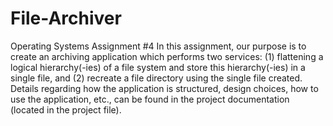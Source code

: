 # File-Archiver
Operating Systems Assignment #4
In this assignment, our purpose is to create an archiving application which performs two services:
(1) flattening a logical hierarchy(-ies) of a file system and store this hierarchy(-ies) in a single file,
and (2) recreate a file directory using the single file created.
Details regarding how the application is structured, design choices, how to use the application, etc., can
be found in the project documentation (located in the project file).
